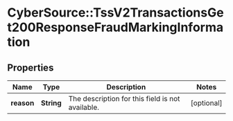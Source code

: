 # CyberSource::TssV2TransactionsGet200ResponseFraudMarkingInformation

## Properties
Name | Type | Description | Notes
------------ | ------------- | ------------- | -------------
**reason** | **String** | The description for this field is not available. | [optional] 



